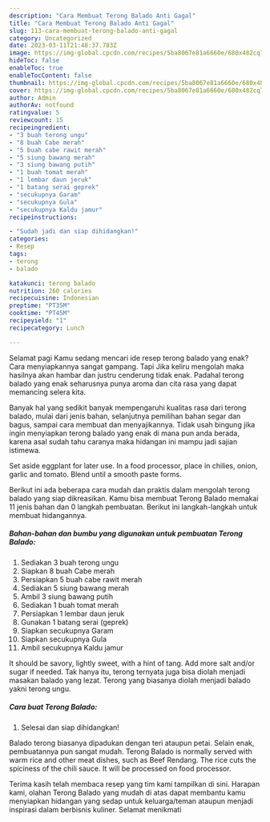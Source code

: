 ```yaml
---
description: "Cara Membuat Terong Balado Anti Gagal"
title: "Cara Membuat Terong Balado Anti Gagal"
slug: 113-cara-membuat-terong-balado-anti-gagal
category: Uncategorized
date: 2023-03-11T21:48:37.783Z
image: https://img-global.cpcdn.com/recipes/5ba8067e81a6660e/680x482cq70/terong-balado-foto-resep-utama.jpg
hideToc: false
enableToc: true
enableTocContent: false
thumbnail: https://img-global.cpcdn.com/recipes/5ba8067e81a6660e/680x482cq70/terong-balado-foto-resep-utama.jpg
cover: https://img-global.cpcdn.com/recipes/5ba8067e81a6660e/680x482cq70/terong-balado-foto-resep-utama.jpg
author: Admin
authorAv: notfound
ratingvalue: 5
reviewcount: 15
recipeingredient:
- "3 buah terong ungu"
- "8 buah Cabe merah"
- "5 buah cabe rawit merah"
- "5 siung bawang merah"
- "3 siung bawang putih"
- "1 buah tomat merah"
- "1 lembar daun jeruk"
- "1 batang serai geprek"
- "secukupnya Garam"
- "secukupnya Gula"
- "secukupnya Kaldu jamur"
recipeinstructions:

- "Sudah jadi dan siap dihidangkan!"
categories:
- Resep
tags:
- terong
- balado

katakunci: terong balado 
nutrition: 260 calories
recipecuisine: Indonesian
preptime: "PT35M"
cooktime: "PT45M"
recipeyield: "1"
recipecategory: Lunch

---
```



Selamat pagi Kamu sedang mencari ide resep terong balado yang enak? Cara menyiapkannya sangat gampang. Tapi Jika keliru mengolah maka hasilnya akan hambar dan justru cenderung tidak enak. Padahal terong balado yang enak seharusnya punya aroma dan cita rasa yang dapat memancing selera kita.


Banyak hal yang sedikit banyak mempengaruhi kualitas rasa dari terong balado, mulai dari jenis bahan, selanjutnya pemilihan bahan segar dan bagus, sampai cara membuat dan menyajikannya. Tidak usah bingung jika ingin menyiapkan terong balado yang enak di mana pun anda berada, karena asal sudah tahu caranya maka hidangan ini mampu jadi sajian istimewa.

Set aside eggplant for later use. In a food processor, place in chilies, onion, garlic and tomato. Blend until a smooth paste forms.


Berikut ini ada beberapa cara mudah dan praktis dalam mengolah terong balado yang siap dikreasikan. Kamu bisa membuat Terong Balado memakai 11 jenis bahan dan 0 langkah pembuatan. Berikut ini langkah-langkah untuk membuat hidangannya.

<!--inarticleads1-->

##### Bahan-bahan dan bumbu yang digunakan untuk pembuatan Terong Balado:

1. Sediakan 3 buah terong ungu
1. Siapkan 8 buah Cabe merah
1. Persiapkan 5 buah cabe rawit merah
1. Sediakan 5 siung bawang merah
1. Ambil 3 siung bawang putih
1. Sediakan 1 buah tomat merah
1. Persiapkan 1 lembar daun jeruk
1. Gunakan 1 batang serai (geprek)
1. Siapkan secukupnya Garam
1. Siapkan secukupnya Gula
1. Ambil secukupnya Kaldu jamur


It should be savory, lightly sweet, with a hint of tang. Add more salt and/or sugar if needed. Tak hanya itu, terong ternyata juga bisa diolah menjadi masakan balado yang lezat. Terong yang biasanya diolah menjadi balado yakni terong ungu. 

<!--inarticleads2-->

##### Cara buat Terong Balado:


1. Selesai dan siap dihidangkan!

Balado terong biasanya dipadukan dengan teri ataupun petai. Selain enak, pembuatannya pun sangat mudah. Terong Balado is normally served with warm rice and other meat dishes, such as Beef Rendang. The rice cuts the spiciness of the chili sauce. It will be processed on food processor. 

Terima kasih telah membaca resep yang tim kami tampilkan di sini. Harapan kami, olahan Terong Balado yang mudah di atas dapat membantu kamu menyiapkan hidangan yang sedap untuk keluarga/teman ataupun menjadi inspirasi dalam berbisnis kuliner. Selamat menikmati
